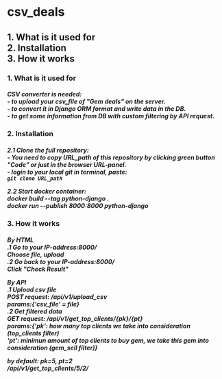 # csv_deals
<h2>
1. What is it used for<br>
2. Installation<br>
3. How it works<br>
</h2>

<h3>1. What is it used for</h3>
<h5>CSV converter is needed: <br>
- to upload your csv_file of "Gem deals" on the server. <br>
- to convert it in Django ORM format and write data in the DB.<br>
- to get some information from DB with custom filtering by API request.<br></h5>

<h3>2. Installation</h3>
<h5>2.1 Clone the full repository:<br>
- You need to copy URL_path of this repository by clicking green button "Code" or just in the browser URL-panel.<br>
- login to your local git in terminal, paste: <br>
<code>git clone URL_path</code><br>

2.2 Start docker container:<br>
docker build --tag python-django .<br>
docker run --publish 8000:8000 python-django<br></h5>


<h3>3. How it works</h3>
<h5>By HTML<br>
.1 Go to your IP-address:8000/ <br>
Choose file,  upload<br>
.2 Go back to your IP-address:8000/<br>
Click "Check Result"<br>

By API<br>
.1 Upload csv file<br>
POST request: /api/v1/upload_csv<br>
  params:{'csv_file' = file}<br>
.2 Get filtered data<br>
GET request: /api/v1/get_top_clients/{pk}/{pt}<br>
  params:{'pk': how many top clients we take into consideration (top_clients filter)<br>
          'pt': minimun amount of top clients to buy gem, we take this gem into consideration (gem_sell filter)}<br>
  
  by default: pk=5, pt=2<br>
  /api/v1/get_top_clients/5/2/<br></h5>
